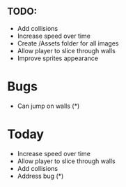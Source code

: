 ## TODO: 
- Add collisions 
- Increase speed over time
- Create /Assets folder for all images
- Allow player to slice through walls
- Improve sprites appearance

# Bugs
- Can jump on walls (*)

# Today
- Increase speed over time
- Allow player to slice through walls
- Add collisions
- Address bug (*)